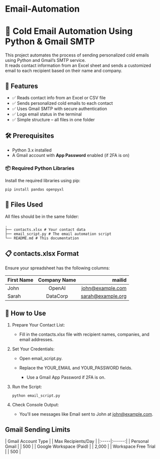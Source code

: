 # Email-Automation
# 📧 Cold Email Automation Using Python & Gmail SMTP

This project automates the process of sending personalized cold emails using Python and Gmail’s SMTP service.  
It reads contact information from an Excel sheet and sends a customized email to each recipient based on their name and company.

## 🚀 Features

- ✅ Reads contact info from an Excel or CSV file  
- ✅ Sends personalized cold emails to each contact  
- ✅ Uses Gmail SMTP with secure authentication  
- ✅ Logs email status in the terminal  
- ✅ Simple structure – all files in one folder  

## 🛠️ Prerequisites

- Python 3.x installed
- A Gmail account with **App Password** enabled (if 2FA is on)

### 📦 Required Python Libraries

Install the required libraries using pip:

```bash
pip install pandas openpyxl

```

## 📁 Files Used

All files should be in the same folder:
```
.
├── contacts.xlsx # Your contact data
├── email_script.py # The email automation script
└── README.md # This documentation
```


## 📋 contacts.xlsx Format

Ensure your spreadsheet has the following columns:

| First Name	 |  Company Name	  | mailid |
|:-----|:--------:|------:|
| John   | OpenAI | john@example.com |
| Sarah   |  DataCorp  |   	sarah@example.org |

## 🧾 How to Use

1. Prepare Your Contact List:

    - Fill in the contacts.xlsx file with recipient names, companies, and email addresses.

2. Set Your Credentials:

    - Open email_script.py.

    - Replace the YOUR_EMAIL and YOUR_PASSWORD fields.

        - Use a Gmail App Password if 2FA is on.
          
3. Run the Script:

   ```
   python email_script.py
    ```

4. Check Console Output:

    - You'll see messages like Email sent to John at john@example.com.
  
## Gmail Sending Limits

| Gmail Account Type |	| Max Recipients/Day |
|:-----|:------:|
| Personal Gmail |	| 500 |
| Google Workspace (Paid) |	| 2,000 |
| Workspace Free Trial |	| 500 |
